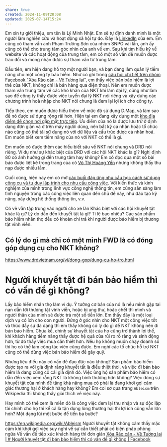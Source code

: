 ```yaml
---
share: true
created: 2024-11-09T20:08
updated: 2025-07-14T15:24
---
```

Em xin tự giới thiệu, em tên là Lý Minh Nhật. Em sẽ tự định danh mình là một người làm nghiên cứu và hoạt động xã hội tự do. Đây là [LinkedIn](https://doi-thoai.deno.dev/r8.2D.1) của em. Em cũng có tham vấn anh Phạm Trường Sơn của nhóm SNPO vài lần, anh ấy cũng có thể cho trung tâm góc nhìn của anh về em. Sau khi tìm hiểu kỹ về website và các hoạt động của trung tâm, em có một số vấn đề muốn được trao đổi và mong nhận được sự tham vấn từ trung tâm.

Đầu tiên, em hiện đang hỗ trợ một người bạn, và bạn đang làm quản lý tiềm năng cho một công ty bảo hiểm. Như có ghi trong [câu hỏi chi tiết trên nhóm Facebook "Xóa Rào cản - Vẽ Tương lai"](https://www.facebook.com/groups/435488508882765/posts/571568648608083/), em thấy việc bán bảo hiểm là lợi thế của NKT, không chỉ là bán hàng qua điện thoại. Nên em muốn được tham vấn trung tâm về các khó khăn của NKT khi làm đại lý, cũng như làm sao để công ty thấy được việc tuyển đại lý NKT nói riêng và xây dựng các chương trình hoà nhập cho NKT nói chung là đem lại lợi ích cho công ty.

Tiếp theo, em muốn được hiểu thêm về mức độ sử dụng D.Map, và làm sao để nó được sử dụng rộng rãi hơn. Hiện tại em đang xây dựng một [kho địa điểm để chọn nơi gặp mặt trực tiếp](https://doi-thoai.deno.dev/UX.2D.1). Ưu điểm của nó là được lưu trữ ở định dạng đơn giản và ở trên máy người dùng, nên bất kỳ cá nhân hoặc tổ chức nào cũng có thể tái sử dụng nó với dữ liệu và cấu trúc được cá nhân hoá. Em muốn biết xem tiềm năng của nó với NKT có thể là gì. 

Em muốn có được thêm các hiểu biết sâu về NKT nói chung và DRD nói riêng. Ví dụ như sự khác biệt của DRD với các hội NKT khác là gì? Nghị định 80 có ảnh hưởng gì đến trung tâm hay không? Em có đọc qua một số bài báo được liệt kê trong trang của cô [Võ Thị Hoàng Yến](https://www.drdvietnam.org/vi/nhan-vien-drd/1/vo-thi-hoang-yen.html) nhưng không thấy thu nạp được nhiều lắm.

Cuối cùng, hiện nay em có mở [các buổi đáp ứng nhu cầu học cách sử dụng công cụ và tư duy lập trình cho nhu cầu công việc](https://doi-thoai.deno.dev/cac-buoi-dap-ung-nhu-cau-hoc-cach-su-dung-cong-cu-va-tu-duy-lap-trinh-cho-nhu-cau-ca-nhan-hoac-nghien-cuu.2D.1). Với kiến thức và kinh nghiệm của mình trong lĩnh vực công nghệ thông tin, em cũng sẵn sàng làm tình nguyện trong các công việc liên quan đến chủ đề này, như đào tạo kỹ năng, xây dựng hệ thống thông tin, v.v. 



Có vẻ vẫn tập trung vào người cho xe lăn
Khác biệt với các hội khuyết tật khác là gì?
Lý do dẫn đến khuyết tật là gì? Tỉ lệ bao nhiêu?
Các sản phẩm bảo hiểm nhân thọ đều có khoản chi trả khi người được bảo hiểm bị thương tật vĩnh viễn. 

## Có lý do gì mà chỉ có một mình FWD là có đóng góp dụng cụ cho NKT không?
https://www.drdvietnam.org/vi/dong-gop/dung-cu-ho-tro.html

# Người khuyết tật đi bán bảo hiểm thì có vấn đề gì không? 
Lấy bảo hiểm nhân thọ làm ví dụ. Ý tưởng cơ bản của nó là nếu mình gặp tai nạn dẫn tới thương tật vĩnh viễn, hoặc bị ung thư, hoặc chết thì mình và người thân của mình sẽ được trả một số tiền lớn. Em thấy đây là một loại dịch vụ có ích cho con người. Đứng ở góc nhìn cho NKT một công việc tốt và thúc đẩy sự đa dạng thì em thấy không có lý do gì để NKT không nên đi bán bảo hiểm. Chưa kể, chính sự khuyết tật của họ cũng trở thành lợi thế, khi khách hàng tiềm năng thấy được hệ quả của rủi ro rõ ràng và sinh động hơn, từ đó thấy việc mua cần thiết hơn. Nếu họ không muốn chạy doanh số thì họ có thể làm cộng tác viên cũng được. Em nghĩ các tổ chức hỗ trợ NKT cũng có thể dùng việc bán bảo hiểm để gây quỹ.

Nhưng liệu điều này có vấn đề đạo đức nào không? Sản phẩm bảo hiểm được tạo ra với giả định rằng khuyết tất là điều thiệt thòi, và việc đi bán bảo hiểm là đang củng cố cái giả định đó. Việc ủng hộ sản phẩm bảo hiểm có dẫn đến việc xem rằng NKT là không bình thường hơn không? Việc dùng sự khuyết tật của mình để tăng khả năng mua có phải là đang khơi gợi cảm giác thương hại ở khách hàng hay không? Em coi sơ qua trang `Ableism` trên Wikipedia thì không thấy giải thích về việc này.

Hay mình có thể xem là miễn đó là công việc đem lại thu nhập và sự độc lập tài chính cho họ thì kể cả là tận dụng lòng thương hại thì lợi ích cũng vẫn lớn hơn? Một dạng lùi một bước để tiến ba bước?

https://en.wikipedia.org/wiki/Ableism
Người khuyết tật không cảm thấy mặc cảm khi 
khơi gợi việc suy nghĩ về sự cần thiết phải có biện pháp phòng ngừa
Về vấn đề tiếp xúc khách hàng thì đơn giản 
[Xóa Rào cản - Vẽ Tương lai | # Người khuyết tật đi bán bảo hiểm thì có vấn đề gì không | Facebook](https://www.facebook.com/groups/435488508882765/posts/571568648608083/)
